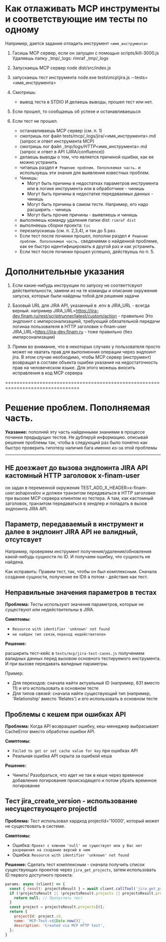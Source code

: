 # Как отлаживать MCP инструменты и соответствующие им тесты по одному

Например, дается задание отладить инструмент `<имя_инструмента>`


1) Гасишь MCP сервер, если он запущен с помощью scripts/kill-3000.js
   Удаляешь папку _tmp/_logs: rimraf _tmp/_logs   

2) Запускаешь MCP сервер 
   node dist/src/index.js

3) запускаешь тест инструмента
   node.exe tests\mcp\jira.js --tests=<имя_инструмента>

4) Смотришь:
   - вывод теста в STDIO
   И делаешь выводы, прошел тест или нет. 
   
5) Если прошел, то сообщаешь об успехе и останавливаешься


6) Если тест не прошел.
    - останавливаешь MCP сервер (см. п. 1)
    - смотришь лог файл tests/mcp/_logs/jira/<имя_инструмента>.md (запрос и ответ инструмента MCP)
    - смотришь лог файл _tmp/_logs/HTTP_<имя_инструмента>.md (запрос и ответ в API (JIRA/confluence))
    - делаешь выводы о том, что является причиной ошибки, как ее можно устранить
    - читаешь раздел `# Решение проблем. Пополняемая часть.` и используешь эти знания для выявления известных проблем.
    - Чинишь:
        - Могут быть причины в недостатках параметров инструмента или в логике инструмента или в обработчике - чинишь 
        - Могут быть причины в недостатке передаваемых данных - чинишь 
        - Могут быть причины в самом тесте. Например, его надо расширить - чинишь 
        - Могут быть прочие причины - выявляешь и чинишь 
    - выполняешь команду удаления папки dist: `rimraf dist`
    - выполняешь сборки проекта: `tsc`
    - перезапускаешь (см. п. 2,3,4), и так до 5 раз.
    - Если тест после починки прошел, пополни раздел `# Решение проблем. Пополняемая часть.`
      сведениями о найденной проблеме, как ее быстро идентифицировать в другой раз и как устранить. 
    - Если тест после починки прошел успешно, действуешь по п. 5.



# Дополнительные указания

1) Если какие-нибудь инструкции по запуску не соответтсвуют действительности, замени из на те команды и описание
   окружения запуска, которые были найдены тобой для решения задачи

2) Базовый URL для JIRA API, указанный в .env в JIRA_URL - всегда верный.
   например
   JIRA_URL=https://jira-dev.finam.ru/rest/scriptrunner/latest/custom/action - правильно 
   Это эндпоинт с имперсонализацией, требующий обязательной передачи логинаа пользователя в HTTP заголовке x-finam-user
   JIRA_URL=https://jira-dev.finam.ru - тоже правильно (без имперсонализации)

3) Прими во внимание, что в некоторых случаях у пользователя просто может не хватать прав для 
   выполненния операции через эндпоинт jira.
   В этом случае необходимо, чтобы MCP сервер (инструмент) возвращал в составе объекта ошибки указание на недостаточность 
   прав на человеческом языке. Для этого можешь вносить исправления в код MCP сервера




================================================================================
# Решение проблем. Пополняемая часть.

**Указание:** пополняй эту часть найденными знаниями в процессе починки предыдущих тестов. Не дублируй информацию. 
описывай решение проблемы так, чтобы в следующий раз было понятно как быстро проверить гипотезу 
наличия бага именно из-за этой проблемы

--------------------------------------------------------------------------------

## НЕ доезжает до вызова эндпоинта JIRA API кастомный HTTP заголовок x-finam-user

он задан в переменной окружения TEST_ADD_X_HEADER=x-finam-user:ashapovalov 
и должен транзитом передаваться в HTTP заголовке при вызове MCP сервера клиентом из тестера.
А там, как кастомный заголовок, транзитом передаваться в хендлер и попадать в вызов эндпоинта JIRA API.

## Параметр, передаваемый в инструмент и далее в эндпоинт JIRA API не валидный, отсутсвует

Например, проверяем инструмент получения/удаления/обновления какой-нибудь сущности по ID.
И получаем ошибку, что сущность не найдена.

Как исправить:
Правим тест, так, чтобы он был комплексным. Сначала создание сущности, получение ее IDб а потом - действие как тест.



## Неправильные значения параметров в тестах

**Проблема:** Тесты используют значения параметров, которые не существуют или недействительны в JIRA.

**Симптомы:**
- `Resource with identifier 'unknown' not found`
- `не найден тип связи`, `переход недействителен`

**Решение:**

расширить тест-кейс в `tests/mcp/jira-test-cases.js` получением валидных данных 
перед вызовом основного тестируемого инструмента. И при вызове передавать валидные параметры.

Пример:
   - Для переходов: сначала найти актуальный ID (например, 831 вместо 11) и его использовать в основном тесте
   - Для типов связей: сначала найти существующий тип (например, 'Relationship' вместо 'Relates') и его использовать в основном тесте

## Проблемы с кешем при ошибках API

**Проблема:** Когда API возвращает ошибку, кеш-менеджер выбрасывает CacheError вместо обработки ошибки API.

**Симптомы:**
- `Failed to get or set cache value for key` при ошибках API
- Реальная ошибка API скрыта за ошибкой кеша

**Решение:**
- Чинить! Разобраться, что идет не так в кеше через времнное добавление логирования происходящего и потом убрать времнное логирование

## Тест jira_create_version - использование несуществующего projectId

**Проблема:** Тест использовал хардкод projectId='10000', который может не существовать в системе.

**Симптомы:**
- Ошибка: `Проект с ключом 'null' не существует или у Вас нет разрешения на создание версий в нем`
- Ошибка: `Resource with identifier 'unknown' not found`

**Решение:**
Сделать тест комплексным - сначала получить список существующих проектов через `jira_get_projects`, затем использовать ID первого доступного проекта:

```javascript
params: async (client) => {
  const { result: projectsResult } = await client.callTool('jira_get_projects', {});
  if (!projectsResult || !projectsResult.projects || projectsResult.projects.length === 0) {
    return null; // Пропустить тест
  }
  const project = projectsResult.projects[0];
  return {
    projectId: project.id,
    name: `MCP-Test-v${Date.now()}`,
    description: 'Created via MCP HTTP test',
  };
}
``` 

